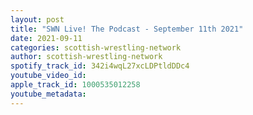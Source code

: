 ```yaml
---
layout: post
title: "SWN Live! The Podcast - September 11th 2021"
date: 2021-09-11
categories: scottish-wrestling-network
author: scottish-wrestling-network
spotify_track_id: 342i4wqL27xcLDPtldDDc4
youtube_video_id: 
apple_track_id: 1000535012258
youtube_metadata: 
---
```

